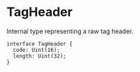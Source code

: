 # TagHeader

Internal type representing a raw tag header.

```
interface TagHeader {
  code: Uint(16);
  length: Uint(32);
}
```
